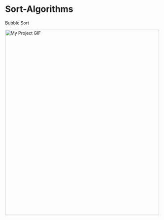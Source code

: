# Sort-Algorithms
Bubble Sort

<img src="https://en.wikipedia.org/wiki/Bubble_sort#/media/File:Bubble-sort-example-300px.gif" alt="My Project GIF" width="500" height="600">

